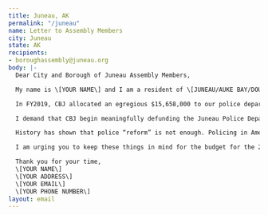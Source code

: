```yaml
---
title: Juneau, AK
permalink: "/juneau"
name: Letter to Assembly Members
city: Juneau
state: AK
recipients:
- boroughassembly@juneau.org
body: |-
  Dear City and Borough of Juneau Assembly Members,

  My name is \[YOUR NAME\] and I am a resident of \[JUNEAU/AUKE BAY/DOUGLAS\]. I am writing to demand that the City and Borough of Juneau adopt a city budget that defunds the police department and redirects the budget towards social programs and resources that support housing, jobs, education, health care, child care, and other critical community needs.

  In FY2019, CBJ allocated an egregious $15,658,000 to our police department and adopted a budget of $16,340,100 for 2020. Next year, there will likely be deficits as a result of our loss of the tourism season. The city may recoup these funds by decreasing the police budget.

  I demand that CBJ begin meaningfully defunding the Juneau Police Department and reallocate those funds to programs proven to more effectively promote a safe and equitable community. We need funding for community-based mental health services, substance abuse treatment services, and affordable housing programs. Police officers should not need to be the first resource for every crisis. I demand a budget that reflects the actual needs of the Juneau community.

  History has shown that police “reform” is not enough. Policing in America was developed to protect the institution of slavery. More money and training programs will not only fail to fix our current system, but they will also cause future lives to be lost to police brutality. We must take a hard look at the way the current system in place fails to serve--and in fact, actively harms--our community, and come together to reimagine the role of police in our city.

  I am urging you to keep these things in mind for the budget for the 2020-2021 fiscal year and to invest in the people, not the police.

  Thank you for your time,
  \[YOUR NAME\]
  \[YOUR ADDRESS\]
  \[YOUR EMAIL\]
  \[YOUR PHONE NUMBER\]
layout: email
---
```


